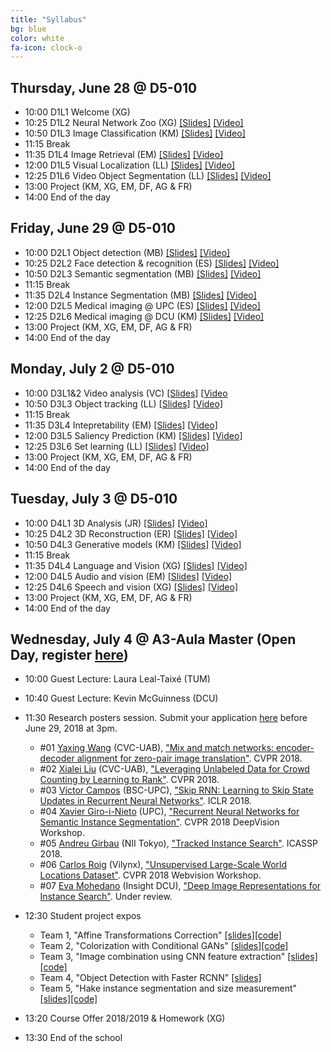 ```yaml
---
title: "Syllabus"
bg: blue
color: white
fa-icon: clock-o
---
```


## Thursday, June 28 @ D5-010

- 10:00 D1L1 Welcome (XG) 
- 10:25 D1L2 Neural Network Zoo (XG) [[Slides]][D1L2-slides] [[Video]][D1L2-video]
- 10:50 D1L3 Image Classification (KM) [[Slides]][D1L3-slides] [[Video]][D1L3-video]
- 11:15 Break
- 11:35 D1L4 Image Retrieval (EM) [[Slides]][D1L4-slides] [[Video]][D1L4-video]
- 12:00 D1L5 Visual Localization (LL) [[Slides]][D1L5-slides] [[Video]][D1L5-video]
- 12:25 D1L6 Video Object Segmentation (LL) [[Slides]][D1L6-slides] [[Video]][d1l6-video]
- 13:00 Project (KM, XG, EM, DF, AG & FR) 
- 14:00 End of the day

[d1l2-slides]: https://www.slideshare.net/xavigiro/d1l2-the-neural-network-zoo-upc-2018-deep-learning-for-computer-vision
[d1l3-slides]: https://www.slideshare.net/xavigiro/d1l3-image-classification-upc-2018-deep-learning-for-computer-vision
[d1l4-slides]: https://www.slideshare.net/xavigiro/d1l5-contentbased-image-retrieval-upc-2018-deep-learning-for-computer-vision
[d1l5-slides]: https://www.slideshare.net/xavigiro/d1l5-cnn-vs-siftbased-visual-localization-upc-2018-deep-learning-for-computer-vision
[d1l6-slides]: https://www.slideshare.net/xavigiro/d1l6-video-object-segmentation-upc-2018-deep-learning-for-computer-vision

[d1l2-video]: https://youtu.be/P47KJJ4wbyo
[d1l3-video]: https://youtu.be/NHvantNw1Kw
[d1l4-video]: https://youtu.be/UyEXEGevhZs
[d1l5-video]: https://youtu.be/LnfXTFJPpeE
[d1l6-video]: https://youtu.be/g7PVm4TuvxM

## Friday, June 29 @ D5-010

- 10:00 D2L1 Object detection (MB) [[Slides]][D2L1-slides] [[Video]][d2l1-video]
- 10:25 D2L2 Face detection & recognition (ES) [[Slides]][D2L2-slides] [[Video]][d2l2-video]
- 10:50 D2L3 Semantic segmentation (MB) [[Slides]][D2L3-slides] [[Video]][D2L3-video]
- 11:15 Break
- 11:35 D2L4 Instance Segmentation (MB) [[Slides]][D2L4-slides] [[Video]][d2l4-video]
- 12:00 D2L5 Medical imaging @ UPC (ES) [[Slides]][D2L5-slides] [[Video]][d2l5-video]
- 12:25 D2L6 Medical imaging @ DCU (KM) [[Slides]][D2L6-slides] [[Video]][D2L6-video]
- 13:00 Project (KM, XG, EM, DF, AG & FR)
- 14:00 End of the day

[d2l1-slides]: https://www.slideshare.net/xavigiro/d2l1-object-detection-upc-2018-deep-learning-for-computer-vision
[d2l2-slides]: https://www.slideshare.net/xavigiro/d2l2-face-recognition-upc-2018-deep-learning-for-computer-vision
[d2l3-slides]: https://www.slideshare.net/xavigiro/d2l3-semantic-segmentation-upc-2018-deep-learning-for-computer-vision
[d2l4-slides]: https://www.slideshare.net/xavigiro/instance-segmentation-mriam-bellver-upc-barcelona-2018
[d2l5-slides]: https://www.slideshare.net/xavigiro/medical-imaging-at-upc-elisa-sayrol-upc-barcelona-2018
[d2l6-slides]: https://www.slideshare.net/xavigiro/medical-imaging-at-dcu-kevin-mcguinness-upc-barcelona-2018

[d2l1-video]: https://youtu.be/O_U9uT_mRq0
[d2l2-video]: https://youtu.be/c5bPaAc0h-g
[d2l3-video]: https://youtu.be/82BlA_7LHcQ
[d2l4-video]: https://youtu.be/ayVJp31GFUM
[d2l5-video]: https://youtu.be/iMpCJI7Lntg
[d2l6-video]: https://youtu.be/VdmY90YKLTI

## Monday, July 2 @ D5-010

- 10:00 D3L1&2 Video analysis (VC) [[Slides]][D3L12-slides] [[Video][d3l12-video]
- 10:50 D3L3 Object tracking (LL) [[Slides]][D3L3-slides] [[Video]][d3l3-video]
- 11:15 Break
- 11:35 D3L4 Intepretability (EM) [[Slides]][D3L4-slides] [[Video]][d3l4-video]
- 12:00 D3L5 Saliency Prediction (KM) [[Slides]][D3L5-slides] [[Video]][d3l5-video]
- 12:25 D3L6 Set learning (LL) [[Slides]][D3L6-slides] [[Video]][d3l6-video]
- 13:00 Project (KM, XG, EM, DF, AG & FR)
- 14:00 End of the day

[d3l12-slides]: https://www.slideshare.net/xavigiro/deep-video-analysis-vctor-campos-upc-barcelona-2018
[d3l12-video]: https://youtu.be/dY7j5dBqS5g
[d3l3-slides]: https://www.slideshare.net/xavigiro/multiple-object-tracking-laura-lealtaixe-upc-barcelona-2018
[d3l4-slides]: https://www.slideshare.net/xavigiro/interpretability-of-convolutional-neural-networks-eva-mohedano-upc-barcelona-2018
[d3l5-slides]: https://www.slideshare.net/xavigiro/visual-saliency-prediction-with-deep-learning-kevin-mcguinness-upc-barcelona-2018
[d3l6-slides]: https://www.slideshare.net/xavigiro/towards-set-learning-and-prediction-laura-lealtaixe-upc-barcelona-2018

[d3l3-video]: https://youtu.be/NQXRb3ViRuQ 
[d3l4-video]: https://youtu.be/SsHohytl1NA
[d3l5-video]: https://youtu.be/iEgB1ZQ2W2I
[d3l6-video]: https://youtu.be/L4V-gdYYQcY

## Tuesday, July 3 @ D5-010

- 10:00 D4L1 3D Analysis (JR) [[Slides]][D4L1-slides] [[Video]][d4l1-video]
- 10:25 D4L2 3D Reconstruction (ER) [[Slides]][D4L2-slides] [[Video]][d4l2-video]
- 10:50 D4L3 Generative models (KM) [[Slides]][D4L3-slides] [[Video]][d4l3-video]
- 11:15 Break
- 11:35 D4L4 Language and Vision (XG) [[Slides]][D4L4-slides] [[Video]][D4L4-video]
- 12:00 D4L5 Audio and vision (EM) [[Slides]][D4L5-slides] [[Video]][D4L5-video]
- 12:25 D4L6 Speech and vision (XG) [[Slides]][D4L6-slides] [[Video]][D4L6-video]
- 13:00 Project (KM, XG, EM, DF, AG & FR)
- 14:00 End of the day

[D4L1-slides]: https://www.slideshare.net/xavigiro/deep-3d-analysis-javier-ruizhidalgo-upc-barcelona-2018
[D4L2-slides]: https://www.slideshare.net/xavigiro/deep-3d-reconstruction-eduarda-ramon-upc-barcelona-2018
[D4L3-slides]: https://www.slideshare.net/xavigiro/deep-generative-models-kevin-mcguinness-upc-barcelona-2018
[D4L4-slides]: https://www.slideshare.net/xavigiro/deep-language-and-vision-xavier-giroinieto-upc-barcelona-2018
[D4L5-slides]: https://www.slideshare.net/xavigiro/deep-audio-and-vision-eva-mohedano-upc-barcelona-2018
[D4L6-slides]: https://www.slideshare.net/xavigiro/deep-speech-and-vision-xavier-giroinieto-upc-barcelona-2018

[d4l1-video]: https://youtu.be/YAdgbX5THs8
[d4l2-video]: https://youtu.be/Tc0L2w34wEg
[d4l3-video]: https://youtu.be/p19sJjA-le0
[d4l4-video]: https://youtu.be/anghBcUQCgw
[d4l5-video]: https://youtu.be/1ci2l7TTbtA
[D4L6-video]: https://youtu.be/QvxKCQddTVE

## Wednesday, July 4 @ A3-Aula Master (Open Day, register [here](https://www.eventbrite.com/e/upc-telecombcn-deep-learning-for-vision-open-lectures-tickets-46888336276))

- 10:00 Guest Lecture: Laura Leal-Taixé (TUM)
- 10:40 Guest Lecture: Kevin McGuinness (DCU)
- 11:30 Research posters session. Submit your application [here](https://docs.google.com/forms/d/e/1FAIpQLScSWQKyvUkdEtoH46gTCrQJrNAH95RbxcM2ywO9XrzxqSK17g/viewform?usp=sf_link) before June 29, 2018 at 3pm.
    - #01 [Yaxing Wang](https://yaxingwang.github.io/) (CVC-UAB), ["Mix and match networks: encoder-decoder alignment for  zero-pair image translation"](https://arxiv.org/abs/1804.02199). CVPR 2018.
    - #02 [Xialei Liu](https://xialeiliu.github.io/) (CVC-UAB), ["Leveraging Unlabeled Data for Crowd Counting by Learning to Rank"](https://arxiv.org/abs/1803.03095). CVPR 2018.
    - #03 [Víctor Campos](https://imatge.upc.edu/web/people/victor-campos) (BSC-UPC), ["Skip RNN: Learning to Skip State Updates in Recurrent Neural Networks"](https://imatge-upc.github.io/skiprnn-2017-telecombcn/). ICLR 2018.
    - #04 [Xavier Giro-i-Nieto](https://imatge.upc.edu/web/people/xavier-giro) (UPC), ["Recurrent Neural Networks for Semantic Instance Segmentation"](https://imatge-upc.github.io/rsis/). CVPR 2018 DeepVision Workshop.
    - #05 [Andreu Girbau](https://imatge.upc.edu/web/people/andreu-girbau) (NII Tokyo), ["Tracked Instance Search"](https://arxiv.org/abs/1803.00479). ICASSP 2018.
    - #06 [Carlos Roig](http://www.vilynx.com/) (Vilynx), ["Unsupervised Large-Scale World Locations Dataset"](http://www.vision.ee.ethz.ch/webvision/files/unsupervised-large-scale.pdf).  CVPR 2018 Webvision Workshop.
    - #07 [Eva Mohedano](https://www.insight-centre.org/users/eva-mohedano) (Insight DCU), ["Deep Image Representations for Instance Search"](http://doras.dcu.ie/22178/1/phd-teses-report.pdf). Under review.
    
- 12:30 Student project expos
    - Team 1, "Affine Transformations Correction" [[slides]][slides-team1][[code]][code-team1]
    - Team 2, "Colorization with Conditional GANs" [[slides]][slides-team2][[code]][code-team2]
    - Team 3, "Image combination using CNN feature extraction" [[slides]][slides-team3][[code]][code-team3]
    - Team 4, "Object Detection with Faster RCNN" [[slides]][slides-team4]
    - Team 5, "Hake instance segmentation and size measurement" [[slides]][slides-team5][[code]][code-team5]
    
- 13:20 Course Offer 2018/2019 & Homework  (XG)
- 13:30 End of the school

[slides-team1]: https://docs.google.com/presentation/d/1qxbaq1-G3dz-lpJm_z1R0jUuHtstM33sEH1Ob-wGH9E/edit?usp=sharing
[slides-team2]: https://docs.google.com/presentation/d/1_2jrZ64cIHeYtd2vFxroJCY-7_w27gmOctsHieQKtak/edit?usp=sharing
[slides-team3]: https://docs.google.com/presentation/d/1iso8lalSgnc-HiuVVuItJXinOTrKguxpFWIpf77Jr1A/edit?usp=sharing
[slides-team4]: https://docs.google.com/presentation/d/1ZrJRcjdLraJte4MZd98hcbmI_L1kt0vc7I4SLdeuvH4/edit?usp=sharing
[slides-team5]: https://docs.google.com/presentation/d/1qriHh-mGuqLFH18XlD3DSUpa4FxuUtouel8tkY9U0Uk/edit?usp=sharing

[code-team1]: https://github.com/telecombcn-dl/2018-dlcv-team1
[code-team2]: https://github.com/telecombcn-dl/2018-dlcv-team2
[code-team3]: https://github.com/telecombcn-dl/2018-dlcv-team3
[code-team5]: https://github.com/telecombcn-dl/2018-dlcv-team5
